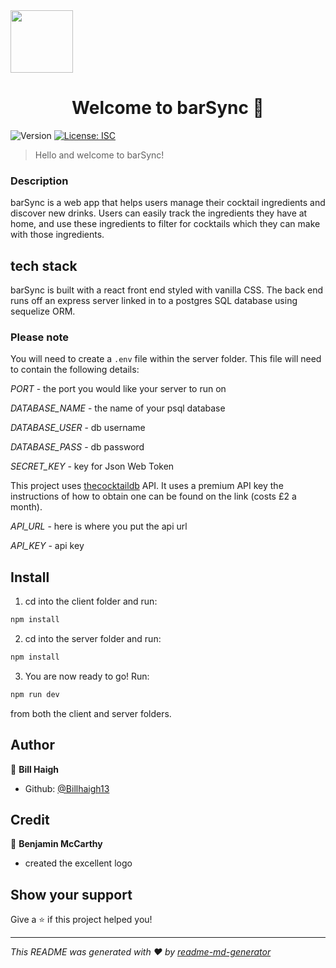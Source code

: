 <img src="/client/src/assets/barSync_logo.svg" style="height:100px;" align="center"/>

<h1 align="center">Welcome to barSync 👋</h1>

<p>
  <img alt="Version" src="https://img.shields.io/badge/version-1.0.0-blue.svg?cacheSeconds=2592000" />
  <a href="#" target="_blank">
    <img alt="License: ISC" src="https://img.shields.io/badge/License-ISC-yellow.svg" />
  </a>
</p>

> Hello and welcome to barSync!

### Description

barSync is a web app that helps users manage their cocktail ingredients and discover new drinks. Users can easily track the ingredients they have at home, and use these ingredients to filter for cocktails which they can make with those ingredients.

## tech stack

barSync is built with a react front end styled with vanilla CSS. The back end runs off an express server linked in to a postgres SQL database using sequelize ORM.

### Please note

You will need to create a `.env` file within the server folder.
This file will need to contain the following details:

_PORT_ - the port you would like your server to run on

_DATABASE_NAME_ - the name of your psql database

_DATABASE_USER_ - db username

_DATABASE_PASS_ - db password

_SECRET_KEY_ - key for Json Web Token

This project uses [thecocktaildb](https://www.thecocktaildb.com/) API. It uses a premium API key the instructions of how to obtain one can be found on the link (costs £2 a month).

_API_URL_ - here is where you put the api url

_API_KEY_ - api key

## Install

1. cd into the client folder and run:

```sh
npm install
```

2. cd into the server folder and run:

```sh
npm install
```

3. You are now ready to go! Run:

```sh
npm run dev
```

from both the client and server folders.

## Author

👤 **Bill Haigh**

- Github: [@Billhaigh13](https://github.com/Billhaigh13)

## Credit

👤 **Benjamin McCarthy**

- created the excellent logo

## Show your support

Give a ⭐️ if this project helped you!

---

_This README was generated with ❤️ by [readme-md-generator](https://github.com/kefranabg/readme-md-generator)_
